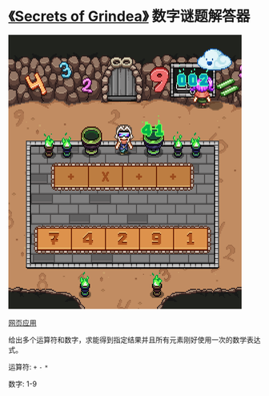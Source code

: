 # [《Secrets of Grindea》](https://store.steampowered.com/app/269770/) 数字谜题解答器

![游戏截图](./images/Secrets_Of_Grindea_2019-08-10_21-34-14.png)

[网页应用](https://natescarlet.github.io/grindea-math-puzzle/)

给出多个运算符和数字，求能得到指定结果并且所有元素刚好使用一次的数学表达式。

运算符: `+` `-` `*`

数字: 1-9
